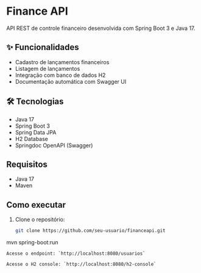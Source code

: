 # Finance API

API REST de controle financeiro desenvolvida com Spring Boot 3 e Java 17.

## ✨ Funcionalidades

- Cadastro de lançamentos financeiros
- Listagem de lançamentos
- Integração com banco de dados H2
- Documentação automática com Swagger UI

## 🛠 Tecnologias

- Java 17
- Spring Boot 3
- Spring Data JPA
- H2 Database
- Springdoc OpenAPI (Swagger)


## Requisitos
- Java 17
- Maven

## Como executar
1. Clone o repositório:
   ```bash
   git clone https://github.com/seu-usuario/financeapi.git
mvn spring-boot:run
```
Acesse o endpoint: `http://localhost:8080/usuarios`

Acesse o H2 console: `http://localhost:8080/h2-console`
